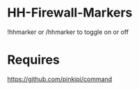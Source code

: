 # HH-Firewall-Markers

!hhmarker or /hhmarker to toggle on or off

# Requires

https://github.com/pinkipi/command
